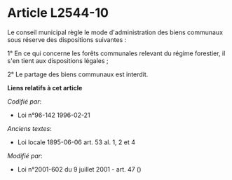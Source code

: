 # Article L2544-10

Le conseil municipal règle le mode d'administration des biens communaux sous réserve des dispositions suivantes :

1° En ce qui concerne les forêts communales relevant du régime forestier, il s'en tient aux dispositions légales ;

2° Le partage des biens communaux est interdit.

**Liens relatifs à cet article**

_Codifié par_:

  - Loi n°96-142 1996-02-21

_Anciens textes_:

  - Loi locale 1895-06-06 art. 53 al. 1, 2 et 4

_Modifié par_:

  - Loi n°2001-602 du 9 juillet 2001 - art. 47 ()
